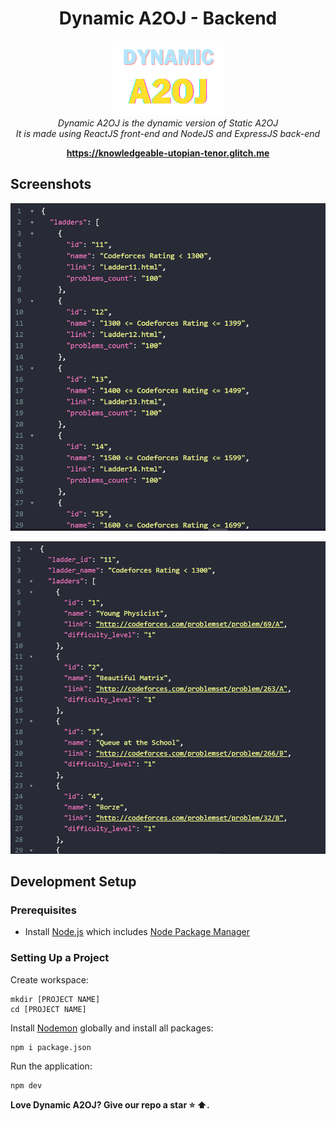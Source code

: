 <h1 align="center">Dynamic A2OJ - Backend</h1>


<p align="center">
  <img src="./assets/images/DynamicA2OJ.png" alt="Dynamic-A2OJ" width="180px" height="120px"/>
  <br>
  <i>Dynamic A2OJ is the dynamic version of Static A2OJ
    <br> It is made using ReactJS front-end and NodeJS and ExpressJS back-end</i>
  <br>
</p>


<p align="center">
  <a href="https://knowledgeable-utopian-tenor.glitch.me/"><strong>https://knowledgeable-utopian-tenor.glitch.me</strong></a>
  <br>
</p>

## Screenshots
<p align="center">
  <img src="./assets/images/api_1.png" alt="Dynamic-A2OJ-API"/>
</p>
<p align="center">
  <img src="./assets/images/api_2.png" alt="Dynamic-A2OJ-API"/>
</p>


## Development Setup
### Prerequisites
- Install [Node.js] which includes [Node Package Manager][npm]
### Setting Up a Project
Create workspace:

```
mkdir [PROJECT NAME]
cd [PROJECT NAME]
```

Install [Nodemon] globally and install all packages:

```
npm i package.json
```

Run the application:

```
npm dev
```

**Love Dynamic A2OJ? Give our repo a star :star: :arrow_up:.**

[node.js]: https://nodejs.org/
[npm]: https://www.npmjs.com/get-npm
[nodemon]: https://www.npmjs.com/package/nodemon